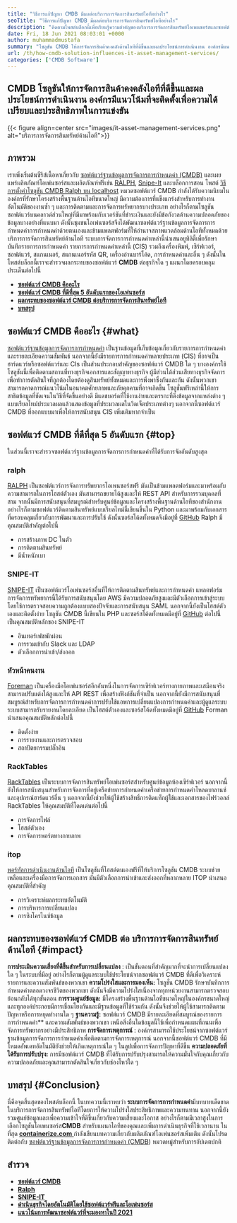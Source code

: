 ```yaml
---
title: "วิธีการแก้ปัญหา CMDB มีผลต่อบริการการจัดการสินทรัพย์ไอทีอย่างไร" 
seoTitle: "วิธีการแก้ปัญหา CMDB มีผลต่อบริการการจัดการสินทรัพย์ไอทีอย่างไร" 
description: "ติดตามโพสต์บล็อกนี้เพื่อเรียนรู้ความสำคัญของบริการการจัดการสินทรัพย์โอเพนซอร์สและซอฟต์แวร์ CMDB ฟรีในการจัดการรายการการกำหนดค่าจำนวนมาก" 
date: Fri, 18 Jun 2021 08:03:01 +0000
author: muhammadmustafa
summary: "โซลูชัน CMDB ให้การจัดการสินค้าคงคลังด้านไอทีที่ดีขึ้นและผลประโยชน์การดำเนินงาน องค์กรมีแนวโน้มที่จะติดตั้งเพื่อความได้เปรียบและประสิทธิภาพในการแข่งขัน" 
url: /th/how-cmdb-solution-influences-it-asset-management-services/
categories: ['CMDB Software']
---
```


## CMDB โซลูชันให้การจัดการสินค้าคงคลังไอทีที่ดีขึ้นและผลประโยชน์การดำเนินงาน องค์กรมีแนวโน้มที่จะติดตั้งเพื่อความได้เปรียบและประสิทธิภาพในการแข่งขัน

{{< figure align=center src="images/it-asset-management-services.png" alt="บริการการจัดการสินทรัพย์ด้านไอที">}}


## **ภาพรวม** 
เราเพิ่งเริ่มต้นซีรีส์เนื้อหาเกี่ยวกับ [ซอฟต์แวร์ฐานข้อมูลการจัดการการกำหนดค่า (CMDB)][1] และเผยแพร่ผลิตภัณฑ์โอเพ่นซอร์สและผลิตภัณฑ์ฟรีเช่น [RALPH][2], [Snipe-It][3] และบล็อกการสอน โพสต์ [วิธีการตั้งค่าโซลูชัน CMDB Ralph บน localhost][4] หมวดซอฟต์แวร์ CMDB กำลังได้รับความนิยมในองค์กรที่รักษาโครงสร้างพื้นฐานด้านไอทีขนาดใหญ่ มีความต้องการที่แข็งแกร่งสำหรับการทำงานอัตโนมัติของงานซ้ำ ๆ และการติดตามและการจัดการทรัพยากรบางประเภท อย่างไรก็ตามโซลูชันซอฟต์แวร์บนคลาวด์ส่วนใหญ่ที่มีมาพร้อมกับเวอร์ชันที่ชำระเงินและยังมีข้อกังวลด้านความปลอดภัยของข้อมูลบางอย่างที่แนบมา ดังนั้นชุมชนโอเพ่นซอร์สจึงได้พัฒนาซอฟต์แวร์ฐานข้อมูลการจัดการการกำหนดค่าการกำหนดค่าด้วยตนเองและข้ามแพลตฟอร์มที่ให้อำนาจสภาพแวดล้อมด้านไอทีทั้งหมดด้วยบริการการจัดการสินทรัพย์ด้านไอที
ระบบการจัดการการกำหนดค่าเหล่านี้นำเสนอยูทิลิตี้เพื่อรักษาบันทึกรายการการกำหนดค่า รายการการกำหนดค่าเหล่านี้ (CIS) รวมถึงเครื่องพิมพ์, เซิร์ฟเวอร์, ซอฟต์แวร์, สแกนเนอร์, สแกนเนอร์รหัส QR, เครื่องอ่านบาร์โค้ด, การกำหนดค่าและอื่น ๆ ดังนั้นในโพสต์บล็อกนี้เราจะสำรวจผลกระทบของซอฟต์แวร์ **CMDB** ต่อธุรกิจใด ๆ แผนกโดยครอบคลุมประเด็นต่อไปนี้
* **[ซอฟต์แวร์ CMDB คืออะไร][5]** 
* **[ซอฟต์แวร์ CMDB ที่ดีที่สุด 5 อันดับแรกของโอเพ่นซอร์ส][6]** 
* [ **ผลกระทบของซอฟต์แวร์ CMDB ต่อบริการการจัดการสินทรัพย์ไอที** ][7]
* **[บทสรุป][8]** 

## **ซอฟต์แวร์ CMDB คืออะไร** {#what}

[ซอฟต์แวร์ฐานข้อมูลการจัดการการกำหนดค่า][1] เป็นฐานข้อมูลที่เก็บข้อมูลเกี่ยวกับรายการการกำหนดค่าและรายละเอียดความสัมพันธ์ นอกจากนี้ยังมีรายการการกำหนดค่าหลายประเภท (CIS) ที่อาจเป็นฮาร์ดแวร์หรือซอฟต์แวร์และ CIs เป็นส่วนประกอบสำคัญของซอฟต์แวร์ CMDB ใด ๆ บางองค์กรใช้โซลูชันนี้เพื่อติดตามสถานที่ทางธุรกิจเอกสารและสัญญาทางธุรกิจ ผู้มีส่วนได้ส่วนเสียทางธุรกิจจัดการเพื่อทำการตัดสินใจที่ถูกต้องโดยต้องดูสินทรัพย์ทั้งหมดและการพึ่งพาซึ่งกันและกัน ดังนั้นพวกเขาสามารถคาดการณ์แนวโน้มในอนาคตศักยภาพและภัยคุกคามที่อาจเกิดขึ้น โซลูชั่นฟรีเหล่านี้ให้การสาธิตข้อมูลที่ชัดเจนในวิธีที่จัดขึ้นอย่างดี มีแดชบอร์ดที่ใช้งานง่ายและตรรกะที่ดึงข้อมูลจากแหล่งต่าง ๆ แบบเรียลไทม์ประมวลผลแล้วแสดงข้อมูลที่ประมวลผลในวิดเจ็ตประเภทต่างๆ นอกจากนี้ซอฟต์แวร์ CMDB ที่ออกแบบมาเพื่อให้การสนับสนุน CIS เพิ่มเติมหากจำเป็น

## **ซอฟต์แวร์ CMDB ที่ดีที่สุด 5 อันดับแรก** {#top}

ในส่วนนี้เราจะสำรวจซอฟต์แวร์ฐานข้อมูลการจัดการการกำหนดค่าที่ได้รับการจัดอันดับสูงสุด

### ralph
[RALPH][2] เป็นซอฟต์แวร์การจัดการทรัพยากรโอเพนซอร์สฟรี มันเป็นข้ามแพลตฟอร์มและมาพร้อมกับความสามารถในการโฮสต์ตัวเอง มันสามารถขยายได้สูงและให้ REST API สำหรับการรวมบุคคลที่สาม จากนั้นมีการสนับสนุนที่สมบูรณ์สำหรับศูนย์ข้อมูลและโครงสร้างพื้นฐานด้านไอทีของสำนักงาน อย่างไรก็ตามซอฟต์แวร์ติดตามสินทรัพย์แบบเรียลไทม์นี้เขียนขึ้นใน Python และมาพร้อมกับเอกสารที่ครอบคลุมเกี่ยวกับการพัฒนาและการปรับใช้ ดังนั้นซอร์สโค้ดทั้งหมดจึงมีอยู่ที่ [GitHub][9]
Ralph มีคุณสมบัติสำคัญต่อไปนี้
  * การสร้างภาพ DC ในตัว
  * การติดตามสินทรัพย์
  * มีน้ำหนักเบา

### SNIPE-IT
[SNIPE-IT][3] เป็นซอฟต์แวร์โอเพ่นซอร์สอื่นที่ให้การติดตามสินทรัพย์และการกำหนดค่า แพลตฟอร์มการจัดการทรัพยากรนี้ได้รับการสนับสนุนโดย AWS มีความปลอดภัยสูงและมีตัวเลือกการเข้าสู่ระบบโดยใช้การตรวจสอบความถูกต้องแบบสองปัจจัยและการสนับสนุน SAML นอกจากนี้ยังเป็นโฮสต์ตัวเองและติดตั้งง่าย โซลูชัน CMDB นี้เขียนใน PHP และซอร์สโค้ดทั้งหมดมีอยู่ที่ [GitHub][10]
ต่อไปนี้เป็นคุณสมบัติหลักของ SNIPE-IT
  * อินเทอร์เฟซพักผ่อน
  * การรวมเข้ากับ Slack และ LDAP
  * ตัวเลือกการนำเข้า/ส่งออก

### หัวหน้าคนงาน
[Foreman][11] เป็นเครื่องมือโอเพ่นซอร์สอีกอันหนึ่งในการจัดการเซิร์ฟเวอร์ทางกายภาพและเสมือนจริง สามารถปรับแต่งได้สูงและให้ API REST เพื่อสร้างฟังก์ชันที่จำเป็น นอกจากนี้ยังมีการสนับสนุนที่สมบูรณ์สำหรับการจัดการการกำหนดค่าการปรับใช้แอพการเปลี่ยนแปลงการกำหนดค่าและผู้ดูแลระบบระบบสามารถรับรายงานโดยละเอียด เป็นโฮสต์ตัวเองและซอร์สโค้ดทั้งหมดมีอยู่ที่ [GitHub][12]
Forman นำเสนอคุณสมบัติหลักต่อไปนี้
  * ติดตั้งง่าย
  * การรายงานและการตรวจสอบ
  * สถาปัตยกรรมปลั๊กอิน

### RackTables
[RackTables][13] เป็นระบบการจัดการสินทรัพย์โอเพ่นซอร์สสำหรับศูนย์ข้อมูลห้องเซิร์ฟเวอร์ นอกจากนี้ยังให้การสนับสนุนสำหรับการจัดการที่อยู่เครือข่ายการกำหนดค่าเครือข่ายการกำหนดค่าโหลดบาลานซ์และอุปกรณ์ฮาร์ดแวร์อื่น ๆ นอกจากนี้ยังช่วยให้ผู้ใช้สร้างสิทธิ์การติดแท็กผู้ใช้และเอกสารของไฟร์วอลล์
RackTables ให้คุณสมบัติที่โดดเด่นต่อไปนี้
  * การจัดการไฟล์
  * โฮสต์ตัวเอง
  * การจัดการพอร์ตทางกายภาพ

### itop
[พอร์ทัลการดำเนินงานด้านไอที][14] เป็นโซลูชันที่โฮสต์ตนเองฟรีที่ให้บริการโซลูชัน CMDB ระบบช่วยเหลือและเครื่องมือการจัดการเอกสาร มันมีตัวเลือกการนำเข้าและส่งออกที่หลากหลาย
ITOP นำเสนอคุณสมบัติที่สำคัญ
  * การวิเคราะห์ผลกระทบอัตโนมัติ
  * การบริหารการเปลี่ยนแปลง
  * การซิงโครไนซ์ข้อมูล

## ผลกระทบของซอฟต์แวร์ CMDB ต่อ [][15] บริการการจัดการสินทรัพย์ด้านไอที {#impact}

**การประเมินความเสี่ยงที่ดีขึ้นสำหรับการเปลี่ยนแปลง** : เป็นขั้นตอนที่สำคัญมากที่จะนำการเปลี่ยนแปลงใด ๆ ในระบบที่มีอยู่ อย่างไรก็ตามผู้ดูแลระบบใช้ประโยชน์จากซอฟต์แวร์ CMDB ที่ดีเพื่อวิเคราะห์รายการและความสัมพันธ์ของพวกเขา
**ความโปร่งใสและการมองเห็น:**  โซลูชั่น CMDB รักษาบันทึกการกำหนดค่าตลอดวงจรชีวิตของพวกเขา ดังนั้นจึงมีความโปร่งใสเนื่องจากทุกหน่วยงานสามารถตรวจสอบย้อนกลับได้ทุกขั้นตอน
**การรวมศูนย์ข้อมูล:**  มีโครงสร้างพื้นฐานด้านไอทีขนาดใหญ่ในองค์กรขนาดใหญ่และทุกองค์ประกอบมีการเชื่อมโยงกันและมีฐานข้อมูลที่ใช้ร่วมกัน ดังนั้นจึงช่วยให้ผู้ใช้สามารถติดตามปัญหาหรือการหยุดทำงานใด ๆ
**ฐานความรู้:** ซอฟต์แวร์ CMDB มีรายละเอียดที่สมบูรณ์ของรายการการกำหนดค่า** และความสัมพันธ์ของพวกเขา เหนือสิ่งอื่นใดข้อมูลนี้ใช้เพื่อกำหนดแผนที่ถนนเพื่อจัดการทรัพยากรอย่างมีประสิทธิภาพ
**การจัดการเหตุการณ์** : องค์กรสามารถใช้ประโยชน์จากซอฟต์แวร์ฐานข้อมูลการจัดการการกำหนดค่าเพื่อติดตามการจัดการเหตุการณ์ นอกจากนี้ซอฟต์แวร์ CMDB ที่มีโหมดอัพเดทอัตโนมัติยังช่วยให้เกิดเหตุการณ์ใด ๆ ในลูปเพื่อการจัดการปัญหาที่ดีขึ้น
**ความปลอดภัยที่ได้รับการปรับปรุง:**  การมีซอฟต์แวร์ CMDB ที่ได้รับการปรับปรุงสามารถให้ความมั่นใจกับคุณเกี่ยวกับความปลอดภัยและคุณสามารถตัดสินใจเกี่ยวกับช่องโหว่ใด ๆ

## **บทสรุป** {#Conclusion}

นี่คือจุดสิ้นสุดของโพสต์บล็อกนี้ ในบทความนี้เราพบว่า **ระบบการจัดการการกำหนดค่า**มีบทบาทเด็ดขาดในบริการการจัดการสินทรัพย์ไอทีโดยการให้ความโปร่งใสประสิทธิภาพและความทนทาน นอกจากนี้ยังรวมศูนย์ข้อมูลและเพื่อความเข้าใจที่ดีขึ้นเกี่ยวกับความเสี่ยงและโอกาส อย่างไรก็ตามมีเวลาสูงในการเลือกโซลูชันโอเพนซอร์ส**CMDB** สำหรับแผนกไอทีของคุณและเพิ่มการดำเนินธุรกิจที่ใช้เวลานาน
ในที่สุด [ **containerize.com** ][16] กำลังเขียนบทความเกี่ยวกับผลิตภัณฑ์โอเพ่นซอร์สเพิ่มเติม ดังนั้นโปรดติดต่อกับ [][17][ซอฟต์แวร์ฐานข้อมูลการจัดการการกำหนดค่า (CMDB][1]) หมวดหมู่สำหรับการอัปเดตปกติ

## สำรวจ
* **[ซอฟต์แวร์ CMDB][1]** 
* **[Ralph][2]** 
* [ **SNIPE-IT** ][3]
* [ **ดำเนินธุรกิจโดยอัตโนมัติโดยใช้ซอฟต์แวร์ฟรีและโอเพ่นซอร์ส** ][18]
* **[แนวโน้มการพัฒนาซอฟต์แวร์ที่จะมองหาในปี 2021][19]** 



[1]: https://products.containerize.com/cmdb-software/
[2]: https://products.containerize.com/cmdb-software/ralph/
[3]: https://products.containerize.com/cmdb-software/snipe-it/
[4]: https://blog.containerize.com/cmdb-software/how-to-set-up-cmdb-solution-ralph-on-localhost/
[5]: #what
[6]: #top
[7]: #impact
[8]: #Conclusion
[9]: https://github.com/allegro/ralph
[10]: https://github.com/snipe/snipe-it
[11]: https://theforeman.org/
[12]: https://github.com/theforeman/foreman
[13]: https://www.racktables.org/
[14]: https://www.combodo.com/itop
[15]: https://blog.containerize.com/wp-admin/post.php?post=5864&action=edit#app
[16]: https://www.containerize.com/
[17]: https://products.containerize.com/single-sign-on/
[18]: https://blog.containerize.com/blogging/automate-business-operations-using-open-source-software/
[19]: https://blog.containerize.com/blockchain-platforms/software-development-trends-to-look-out-for-in-2021/
